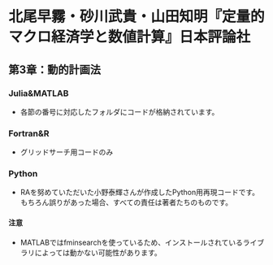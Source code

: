 # 北尾早霧・砂川武貴・山田知明『定量的マクロ経済学と数値計算』日本評論社

## 第3章：動的計画法

### Julia&MATLAB
* 各節の番号に対応したフォルダにコードが格納されています。

### Fortran&R
* グリッドサーチ用コードのみ

### Python
* RAを努めていただいた小野泰輝さんが作成したPython用再現コードです。もちろん誤りがあった場合、すべての責任は著者たちのものです。

#### 注意
* MATLABではfminsearchを使っているため、インストールされているライブラリによっては動かない可能性があります。
